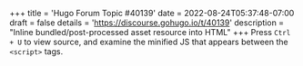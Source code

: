 +++
title = 'Hugo Forum Topic #40139'
date = 2022-08-24T05:37:48-07:00
draft = false
details = 'https://discourse.gohugo.io/t/40139'
description = "Inline bundled/post-processed asset resource into HTML"
+++
Press `Ctrl + U` to view source, and examine the minified JS that appears between the `<script>` tags.
